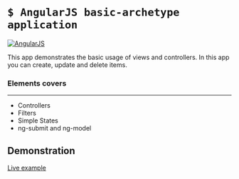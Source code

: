 # `$ AngularJS basic-archetype application`


[![AngularJS](http://i.imgur.com/4DTvpLb.png)](#)

This app demonstrates the basic usage of views and controllers. In this app you can create, update and delete items.

###  Elements covers
--------------
* Controllers
* Filters
* Simple States
* ng-submit and ng-model

## Demonstration
[Live example](162.243.86.132:4689)
